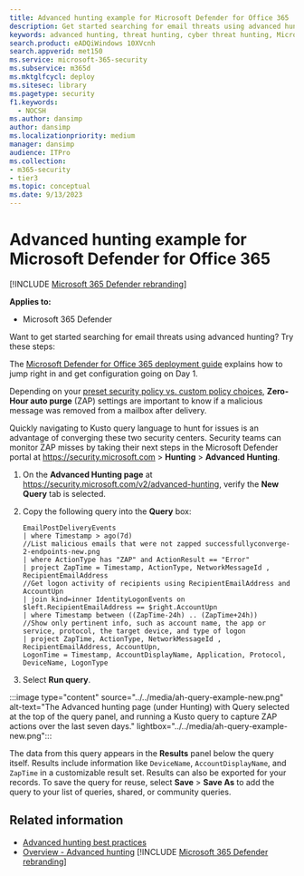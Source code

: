 ```yaml
---
title: Advanced hunting example for Microsoft Defender for Office 365
description: Get started searching for email threats using advanced hunting
keywords: advanced hunting, threat hunting, cyber threat hunting, Microsoft 365 Defender, microsoft 365, m365, search, query, telemetry, custom detections, schema, kusto
search.product: eADQiWindows 10XVcnh
search.appverid: met150
ms.service: microsoft-365-security
ms.subservice: m365d
ms.mktglfcycl: deploy
ms.sitesec: library
ms.pagetype: security
f1.keywords: 
  - NOCSH
ms.author: dansimp
author: dansimp
ms.localizationpriority: medium
manager: dansimp
audience: ITPro
ms.collection: 
- m365-security
- tier3
ms.topic: conceptual
ms.date: 9/13/2023
---
```


# Advanced hunting example for Microsoft Defender for Office 365

[!INCLUDE [Microsoft 365 Defender rebranding](../includes/microsoft-defender.md)]


**Applies to:**
- Microsoft 365 Defender

Want to get started searching for email threats using advanced hunting? Try these steps:

The [Microsoft Defender for Office 365 deployment guide](../office-365-security/mdo-deployment-guide.md) explains how to jump right in and get configuration going on Day 1.

Depending on your [preset security policy vs. custom policy choices](../office-365-security/mdo-deployment-guide.md#determine-your-protection-policy-strategy), **Zero-Hour auto purge** (ZAP) settings are important to know if a malicious message was removed from a mailbox after delivery.

Quickly navigating to Kusto query language to hunt for issues is an advantage of converging these two security centers. Security teams can monitor ZAP misses by taking their next steps in the Microsoft Defender portal at <https://security.microsoft.com> \> **Hunting** \> **Advanced Hunting**.

1. On the **Advanced Hunting page** at <https://security.microsoft.com/v2/advanced-hunting>, verify the **New Query** tab is selected.
1. Copy the following query into the **Query** box:

   ```kusto
   EmailPostDeliveryEvents 
   | where Timestamp > ago(7d)
   //List malicious emails that were not zapped successfullyconverge-2-endpoints-new.png
   | where ActionType has "ZAP" and ActionResult == "Error"
   | project ZapTime = Timestamp, ActionType, NetworkMessageId , RecipientEmailAddress 
   //Get logon activity of recipients using RecipientEmailAddress and AccountUpn
   | join kind=inner IdentityLogonEvents on $left.RecipientEmailAddress == $right.AccountUpn
   | where Timestamp between ((ZapTime-24h) .. (ZapTime+24h))
   //Show only pertinent info, such as account name, the app or service, protocol, the target device, and type of logon
   | project ZapTime, ActionType, NetworkMessageId , RecipientEmailAddress, AccountUpn, 
   LogonTime = Timestamp, AccountDisplayName, Application, Protocol, DeviceName, LogonType
   ```

1. Select **Run query**.

:::image type="content" source="../../media/ah-query-example-new.png" alt-text="The Advanced hunting page (under Hunting) with Query selected at the top of the query panel, and running a Kusto query to capture ZAP actions over the last seven days." lightbox="../../media/ah-query-example-new.png":::

The data from this query appears in the **Results** panel below the query itself. Results include information like `DeviceName`, `AccountDisplayName`, and `ZapTime` in a customizable result set. Results can also be exported for your records. To save the query for reuse, select **Save** \> **Save As** to add the query to your list of queries, shared, or community queries.

## Related information
- [Advanced hunting best practices](advanced-hunting-best-practices.md)
- [Overview - Advanced hunting](advanced-hunting-overview.md)
[!INCLUDE [Microsoft 365 Defender rebranding](../../includes/defender-m3d-techcommunity.md)]
